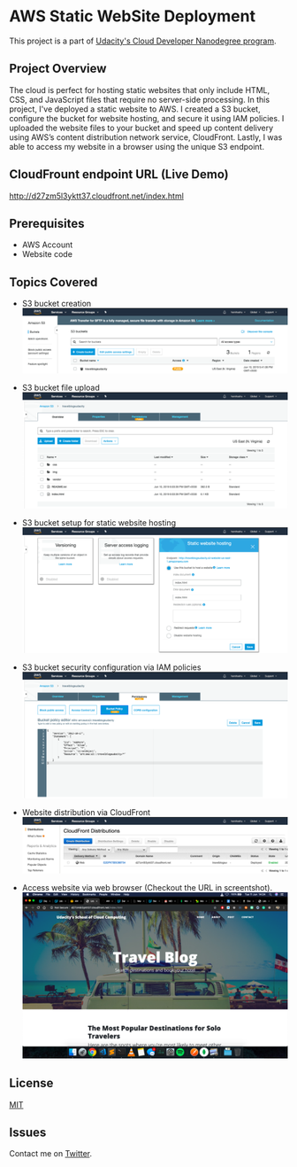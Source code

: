 # AWS Static WebSite Deployment

This project is a part of [Udacity's Cloud Developer Nanodegree program](https://www.udacity.com/course/cloud-developer-nanodegree--nd9990).

## Project Overview

The cloud is perfect for hosting static websites that only include HTML, CSS, and JavaScript files that require no server-side processing. In this project, I've deployed a static website to AWS. I created a S3 bucket, configure the bucket for website hosting, and secure it using IAM policies. I uploaded the website files to your bucket and speed up content delivery using AWS’s content distribution network service, CloudFront. Lastly, I was able to access my website in a browser using the unique S3 endpoint.

## CloudFrount endpoint URL (Live Demo)


http://d27zm5l3yktt37.cloudfront.net/index.html


## Prerequisites

* AWS Account
* Website code

## Topics Covered

* S3 bucket creation
![](images/bucket.png)


* S3 bucket file upload
![](images/bucket_files.png)


* S3 bucket setup for static website hosting
![](images/setup.png)


* S3 bucket security configuration via IAM policies
![](images/IAMpolicies.png)


* Website distribution via CloudFront
![](images/cloudfront.png)


* Access website via web browser (Checkout the URL in screentshot).
![](images/deployed.png)


## License
[MIT](https://choosealicense.com/licenses/mit/)

## Issues
Contact me on [Twitter](https://twitter.com/harshsahu97).

